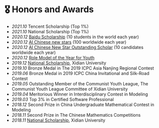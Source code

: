 # 🎖 Honors and Awards
- *2021.10* Tencent Scholarship (Top 1%)
- *2021.10* National Scholarship (Top 1%)
- *2020.12* [Baidu Scholarship](https://baike.baidu.com/item/%E7%99%BE%E5%BA%A6%E5%A5%96%E5%AD%A6%E9%87%91/9929412) (10 students in the world each year)
- *2020.12* [AI Chinese new stars](https://mp.weixin.qq.com/s?__biz=MzA4NzQ5MTA2NA==&mid=2653639431&idx=1&sn=25b6368c1954419b9090840347d9a27d&chksm=8be75b90bc90d286a5af3ef8e610e822d705dc3cf4382b45e3f14489f3e7ec4fd8c95ed0eceb&mpshare=1&scene=2&srcid=0511LMlj9Qv9DeIZAjMjYAU9&sharer_sharetime=1620731348139&sharer_shareid=631c113940cb81f34895aa25ab14422a#rd) (100 worldwide each year)
- *2020.12* [AI Chinese New Star Outstanding Scholar](https://mp.weixin.qq.com/s?__biz=MzA4NzQ5MTA2NA==&mid=2653639431&idx=1&sn=25b6368c1954419b9090840347d9a27d&chksm=8be75b90bc90d286a5af3ef8e610e822d705dc3cf4382b45e3f14489f3e7ec4fd8c95ed0eceb&mpshare=1&scene=2&srcid=0511LMlj9Qv9DeIZAjMjYAU9&sharer_sharetime=1620731348139&sharer_shareid=631c113940cb81f34895aa25ab14422a#rd) (10 candidates worldwide each year)
- *2020.12* [Role Model of the Year for Youth](https://mp.weixin.qq.com/s/pDjXAsyeeQyZP5Ipy0R4ng)
- *2019.12* [National Scholarship](http://www.moe.gov.cn/srcsite/A05/s7505/201912/t20191217_412368.html), Xidian University
- *2019.10* Bronze Medal in The 2019 ICPC Asia Nanjing Regional Contest
- *2019.06* Bronze Medal in 2019 ICPC China Invitational and Silk-Road Contest
- *2019.05* Outstanding Member of the Communist Youth League, The Communist Youth League Committee of Xidian University
- *2019.04* Meritorious Winner in Interdisciplinary Contest in Modeling
- *2019.03* Top 3% in Certified Software Professional
- *2018.12* Second Prize in China Undergraduate Mathematical Contest in Modeling
- *2018.11* Second Prize in The Chinese Mathematics Competitions
- *2018.11* [National Scholarship](http://www.moe.gov.cn/srcsite/A05/s7505/201811/t20181114_354826.html), Xidian University
